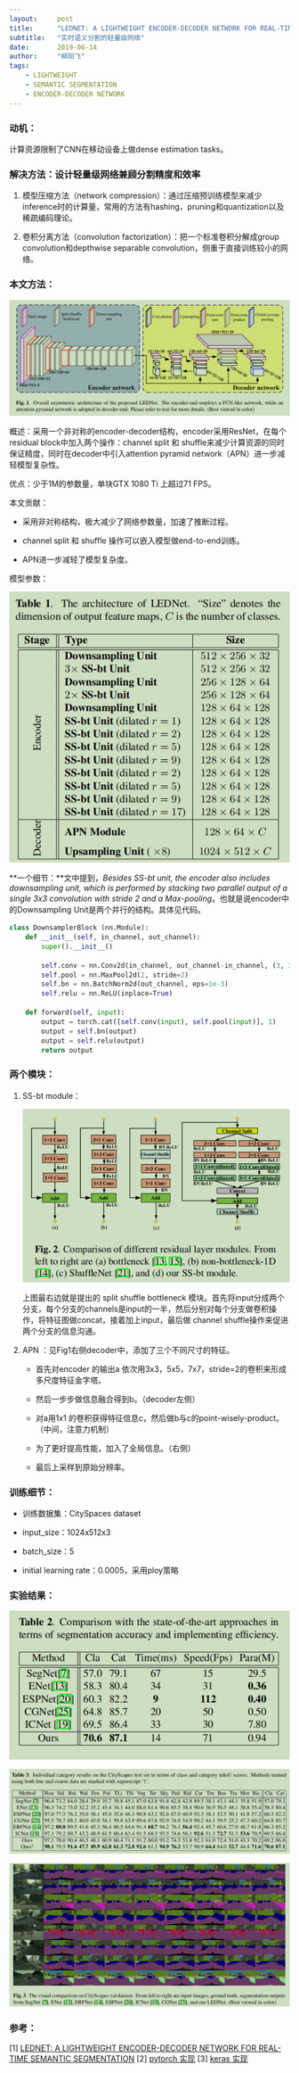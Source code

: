 ```yaml
---
layout:     post
title:      "LEDNET: A LIGHTWEIGHT ENCODER-DECODER NETWORK FOR REAL-TIME SEMANTIC SEGMENTATION"
subtitle:   "实时语义分割的轻量级网络"
date:       2019-06-14
author:     "柳阳飞"
tags:
    - LIGHTWEIGHT
    - SEMANTIC SEGMENTATION
    - ENCODER-DECODER NETWORK
---
```


### 动机：

计算资源限制了CNN在移动设备上做dense estimation tasks。

### 解决方法：设计轻量级网络兼顾分割精度和效率

1. 模型压缩方法（network compression）：通过压缩预训练模型来减少inference时的计算量，常用的方法有hashing，pruning和quantization以及稀疏编码理论。

2. 卷积分离方法（convolution factorization）：把一个标准卷积分解成group convolution和depthwise separable convolution，侧重于直接训练较小的网络。

### 本文方法：

![model](/img/20190614/model.png)

概述：采用一个非对称的encoder-decoder结构，encoder采用ResNet，在每个residual block中加入两个操作：channel split 和 shuffle来减少计算资源的同时保证精度，同时在decoder中引入attention pyramid network（APN）进一步减轻模型复杂性。

优点：少于1M的参数量，单块GTX 1080 Ti 上超过71 FPS。

本文贡献：

* 采用非对称结构，极大减少了网络参数量，加速了推断过程。

* channel split 和 shuffle 操作可以嵌入模型做end-to-end训练。

* APN进一步减轻了模型复杂度。

模型参数：

![details](/img/20190614/details.png)

**一个细节：**文中提到，*Besides SS-bt unit, the encoder also includes downsampling unit, which is performed by stacking two parallel output of a single 3x3 convolution with stride 2 and a Max-pooling*。也就是说encoder中的Downsampling Unit是两个并行的结构。具体见代码。

```python
class DownsamplerBlock (nn.Module):
    def __init__(self, in_channel, out_channel):
        super().__init__()

        self.conv = nn.Conv2d(in_channel, out_channel-in_channel, (3, 3), 			stride=2, padding=1, bias=True)
        self.pool = nn.MaxPool2d(2, stride=2)
        self.bn = nn.BatchNorm2d(out_channel, eps=1e-3)
        self.relu = nn.ReLU(inplace=True)

    def forward(self, input):
        output = torch.cat([self.conv(input), self.pool(input)], 1)
        output = self.bn(output)
		output = self.relu(output)
        return output
```



### 两个模块：

1. SS-bt module：

   ![ss-bt](/img/20190614/SS-bt.png)

   上图最右边就是提出的 split shuffle bottleneck 模块。首先将input分成两个分支，每个分支的channels是input的一半，然后分别对每个分支做卷积操作，将特征图做concat，接着加上input，最后做 channel shuffle操作来促进两个分支的信息沟通。
   
2. APN ：见Fig1右侧decoder中，添加了三个不同尺寸的特征。

   * 首先对encoder 的输出a 依次用3x3，5x5，7x7，stride=2的卷积来形成多尺度特征金字塔。

   * 然后一步步做信息融合得到b。（decoder左侧）

   * 对a用1x1 的卷积获得特征信息c，然后做b与c的point-wisely-product。（中间，注意力机制）

   * 为了更好提高性能，加入了全局信息。（右侧）

   * 最后上采样到原始分辨率。

### 训练细节：

* 训练数据集：CitySpaces dataset

* input_size：1024x512x3

* batch_size：5

* initial learning rate：0.0005，采用ploy策略

### 实验结果：

![result1](/img/20190614/result1.png)

![result2](/img/20190614/result3.png)

![result3](/img/20190614/result2.png)

### 参考：

[1] [LEDNET: A LIGHTWEIGHT ENCODER-DECODER NETWORK FOR REAL-TIME SEMANTIC SEGMENTATION](https://arxiv.org/abs/1905.02423)
[2] [pytorch 实现](https://github.com/xiaoyufenfei/LEDNet)
[3] [keras 实现](https://github.com/xidian-liuyangfei/SegmentationNet)
